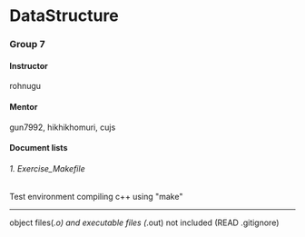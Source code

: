 # DataStructure
### Group 7

#### Instructor

rohnugu

#### Mentor

gun7992, hikhikhomuri, cujs

#### Document lists

###### 1. Exercise_Makefile
Test environment compiling c++ using "make"

---------------------------------------------------
object files(*.o) and executable files (*.out) not included
(READ .gitignore)
